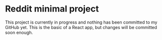 # Reddit minimal project #
This project is currently in progress and nothing has been committed to my GitHub yet. This is the basic of a React app, but changes will be committed soon enough. 